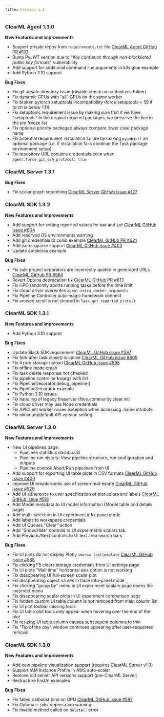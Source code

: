 ```yaml
---
title: Version 1.3
---
```


### ClearML Agent 1.3.0
**New Features and Improvements**
* Support private repos from `requirements.txt` file [ClearML Agent GitHub PR #107](https://github.com/allegroai/clearml-agent/pull/107)
* Bump PyJWT version due to "*Key confusion through non-blocklisted public key formats*" vulnerability
* Add support for additional command line arguments in k8s glue example
* Add Python 3.10 support

**Bug Fixes**
* Fix git unsafe directory issue (disable check on cached vcs folder)
* Fix dynamic GPUs with "all" GPUs on the same worker
* Fix broken pytorch setuptools incompatibility (force setuptools < 59 if torch is below 1.11)
* Fix setuptools requirement issue by making sure that if we have "setuptools" in the original required packages, we preserve the line in the pip freeze list
* Fix optional priority packaged always compare lower case package name
* Fix potential requirement installation failure by making `pygobject` an optional package (i.e. if installation fails 
  continue the Task package environment setup)
* Fix repository URL contains credentials even when `agent.force_git_ssh_protocol: true`

### ClearML Server 1.3.1

**Bug Fixes**
* Fix scalar graph smoothing [ClearML Server GitHub issue #127](https://github.com/allegroai/clearml-server/issues/127)

### ClearML SDK 1.3.2

**New Features and Improvements**

* Add support for setting reported values for `NaN` and `Inf` [ClearML GitHub issue #604](https://github.com/allegroai/clearml/issues/604)
* Add reserved OS environments warning
* Add git credentials to colab example [ClearML GitHub PR #621](https://github.com/allegroai/clearml/pull/621)
* Add jsonargparse support [ClearML GitHub issue #403](https://github.com/allegroai/clearml/issues/403)
* Update autokeras example

**Bug Fixes**

* Fix sub-project separators are incorrectly quoted in generated URLs [ClearML GitHub PR #584](https://github.com/allegroai/clearml/pull/584)
* Revert Optuna deprecation fix [ClearML GitHub PR #613](https://github.com/allegroai/clearml/pull/613)
* Fix HPO randomly aborts running tasks before the time limit
* Fix cloud driver overwrites `agent.extra_docker_arguments`
* Fix Pipeline Controller auto-magic framework connect
* Fix unused scroll is not cleared in `Task.get_reported_plots()`

### ClearML SDK 1.3.1

**New Features and Improvements** 

* Add Python 3.10 support

**Bug Fixes**

* Update Slack SDK requirement [ClearML GitHub issue #597](https://github.com/allegroai/clearml/issues/597)
* Fix fork after task.close() is called [ClearML GitHub issue #605](https://github.com/allegroai/clearml/issues/605)
* Fix Azure storage upload [ClearML GitHub issue #598](https://github.com/allegroai/clearml/issues/598)
* Fix offline mode crash
* Fix task delete response not checked
* Fix pipeline controller kwargs with list
* Fix PipelineDecorator.debug_pipeline()
* Fix PipelineDecorator example
* Fix Python 3.10 issues
* Fix handling of legacy fileserver (files.community.clear.ml)
* Fix cloud driver may use None credentials
* Fix APIClient worker raises exception when accessing .name attribute
* Fix minimum/default API version setting


### ClearML Server 1.3.0

**New Features and Improvements**
* New UI pipelines page:
    * Pipelines statistics dashboard
    * Pipeline run history: View pipeline structure, run configuration and outputs
    * Pipeline control: Abort/Run pipelines from UI
* Add support for exporting UI table plots in CSV formats [ClearML GitHub issue #400](https://github.com/allegroai/clearml/issues/400)
* Improve UI breadcrumbs use of screen real-estate [ClearML GitHub issue #529](https://github.com/allegroai/clearml/issues/529)
* Add UI adherence to user specification of plot colors and labels [ClearML GitHub issue #518](https://github.com/allegroai/clearml/issues/518)
* Add Model metadata to UI model information (Model table and details page)
* Add multi-selection in UI experiment info-panel mode
* Add labels to workspace credentials
* Add UI Queues "Clear" action
* Add "Show/Hide" controls to UI experiments scalars tab.
* Add Previous/Next controls to UI text area search bars

**Bug Fixes**
* Fix UI plots do not display Plotly `imshow texttemplate` [ClearML GitHub issue #538](https://github.com/allegroai/clearml/issues/538)
* Fix clicking F5 clears storage credentials from UI settings page
* Fix UI plots "Wall time" horizontal axis option is not working
* Fix disappearing UI full-screen scalar plot
* Fix disappearing object names in table info-panel mode
* Fix clicking "group by" menu in UI experiment scalars page opens the incorrect menu
* Fix disappearing scalar plots in UI experiment comparison page
* Fix hidden custom UI table column is not removed from main column list
* Fix UI plot toolbar missing tools
* Fix UI table plot tools only appear when hovering over the end of the plot
* Fix resizing UI table column causes subsequent columns to thin 
* Fix "Tip of the day" window continues appearing after user-requested removal


### ClearML SDK 1.3.0

**New Features and Improvements** 

* Add new pipeline visualization support (requires ClearML Server v1.3)
* Support IAM Instance Profile in AWS auto-scaler
* Remove old server API versions support (pre-ClearML Server)
* Restructure FastAI examples

**Bug Fixes**

* Fix failed catboost bind on GPU [ClearML GitHub issue #592](https://github.com/allegroai/clearml/issues/592)
* Fix Optuna `n_jobs` deprecation warning
* Fix invalid method called on `delete()` error
